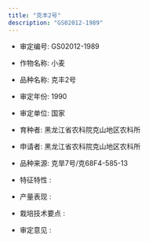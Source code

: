 ```yaml
---
title: "克丰2号"
description: "GS02012-1989"
---
```

* 审定编号:  GS02012-1989

*  作物名称:  小麦

*  品种名称:  克丰2号

*  审定年份:  1990

*  审定单位:  国家

* 育种者:  黑龙江省农科院克山地区农科所

*  申请者:  黑龙江省农科院克山地区农科所

*  品种来源:  克旱7号/克68F4-585-13

*  特征特性 : 

 
*  产量表现 : 


*  栽培技术要点 : 


*  审定意见 : 


